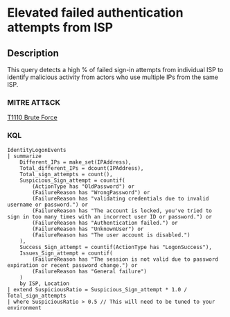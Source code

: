 # Elevated failed authentication attempts from ISP

## Description
This query detects a high % of failed sign-in attempts from individual ISP to identify malicious activity from actors who use multiple IPs from the same ISP.

### MITRE ATT&CK

[T1110 Brute Force](https://attack.mitre.org/techniques/T1110/)

### KQL

```KQL
IdentityLogonEvents
| summarize 
    Different_IPs = make_set(IPAddress), 
    Total_different_IPs = dcount(IPAddress), 
    Total_sign_attempts = count(), 
    Suspicious_Sign_attempt = countif(
        (ActionType has "OldPassword") or 
        (FailureReason has "WrongPassword") or 
        (FailureReason has "validating credentials due to invalid username or password.") or 
        (FailureReason has "The account is locked, you've tried to sign in too many times with an incorrect user ID or password.") or 
        (FailureReason has "Authentication failed.") or 
        (FailureReason has "UnknownUser") or 
        (FailureReason has "The user account is disabled.")
    ),
    Success_Sign_attempt = countif(ActionType has "LogonSuccess"),
    Issues_Sign_attempt = countif(
        (FailureReason has "The session is not valid due to password expiration or recent password change.") or 
        (FailureReason has "General failure")
    ) 
    by ISP, Location
| extend SuspiciousRatio = Suspicious_Sign_attempt * 1.0 / Total_sign_attempts 
| where SuspiciousRatio > 0.5 // This will need to be tuned to your environment